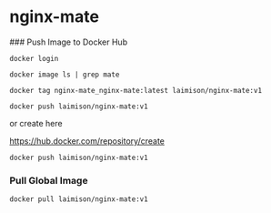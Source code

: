 # nginx-mate

### Push Image to Docker Hub

```
docker login

docker image ls | grep mate

docker tag nginx-mate_nginx-mate:latest laimison/nginx-mate:v1

docker push laimison/nginx-mate:v1
```

or create here

https://hub.docker.com/repository/create

```
docker push laimison/nginx-mate:v1
```

### Pull Global Image

```
docker pull laimison/nginx-mate:v1
```
